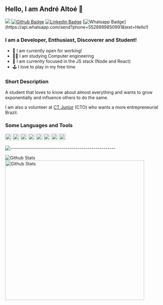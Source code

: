 ## Hello, I am André Altoé 👋
![](https://komarev.com/ghpvc/?username=faakit)
[![Github Badge](https://img.shields.io/badge/-Github-000?style=flat-square&logo=Github&logoColor=white&link=https://github.com/faakit)](https://github.com/faakit)
[![Linkedin Badge](https://img.shields.io/badge/-LinkedIn-blue?style=flat-square&logo=Linkedin&logoColor=white&link=https://www.linkedin.com/in/andre-altoe)](https://www.linkedin.com/in/andre-altoe)
[![Whatsapp Badge](https://img.shields.io/badge/-Whatsapp-4CA143?style=flat-square&labelColor=4CA143&logo=whatsapp&logoColor=white&link=https://api.whatsapp.com/send?phone=5528999850991&text=Hello!)](https://api.whatsapp.com/send?phone=5528999850991&text=Hello!)


### I am a Developer, Enthusiast, Discoverer and Student!
- 🔭 I am currently open for working!
- 🧑‍🎓 I am studying Computer engineering
- 📖 I am currently focused in the JS stack (Node and React)
- 🕹️ I love to play in my free time

### Short Description
A student that loves to know about almost everything and wants to grow exponentially and influence others to do the same.

I am also a volunteer at <a href="https://ctjunior.com.br">CT Junior</a> (CTO) who wants a more entrepreneurial Brazil.

### Some Languages and Tools

<a href="https://www.typescriptlang.org/" title="Typescript"><img src="https://github.com/get-icon/geticon/raw/master/icons/typescript-icon.svg" alt="Typescript" width="21px" height="21px"></a>
<a href="https://developer.mozilla.org/en-US/docs/Web/JavaScript" title="JavaScript"><img src="https://github.com/get-icon/geticon/raw/master/icons/javascript.svg" alt="JavaScript" width="21px" height="21px"></a>
<a href="https://reactjs.org/" title="React"><img src="https://github.com/get-icon/geticon/raw/master/icons/react.svg" alt="React" width="21px" height="21px"></a>
<a href="https://www.w3.org/TR/CSS/" title="CSS3"><img src="https://github.com/get-icon/geticon/raw/master/icons/css-3.svg" alt="CSS3" width="21px" height="21px"></a>
<a href="https://www.w3.org/TR/html5/" title="HTML5"><img src="https://github.com/get-icon/geticon/raw/master/icons/html-5.svg" alt="HTML5" width="21px" height="21px"></a>
<a href="https://nodejs.org/" title="Node.js"><img src="https://github.com/get-icon/geticon/raw/master/icons/nodejs-icon.svg" alt="Node.js" width="21px" height="21px"></a>
<a href="https://yarnpkg.com/" title="Yarn"><img src="https://github.com/get-icon/geticon/raw/master/icons/yarn.svg" alt="Yarn" width="21px" height="21px"></a>
<a href="https://code.visualstudio.com/" title="Visual Studio Code"><img src="https://github.com/get-icon/geticon/raw/master/icons/visual-studio-code.svg" alt="Visual Studio Code" width="21px" height="21px"></a>


![-----------------------------------------------------](https://raw.githubusercontent.com/andreasbm/readme/master/assets/lines/rainbow.png)

<img align="left" alt="Github Stats" src="https://github-readme-stats.vercel.app/api/top-langs/?username=faakit&layout=compact" />
<img align="left" width="450px" alt="Github Stats" src="https://github-readme-stats.vercel.app/api?username=faakit&show_icons=true&hide_border=true&include_all_commits=true&count_private=true&hide=issues,contribs&line_height=36" />